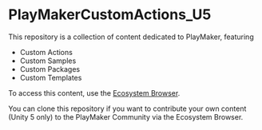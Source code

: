 # PlayMakerCustomActions_U5

This repository is a collection of content dedicated to PlayMaker, featuring 

- Custom Actions
- Custom Samples
- Custom Packages
- Custom Templates

To access this content, use the [Ecosystem Browser](https://hutonggames.fogbugz.com/default.asp?W1181).

You can clone this repository if you want to contribute your own content (Unity 5 only) to the PlayMaker Community via the Ecosystem Browser.

